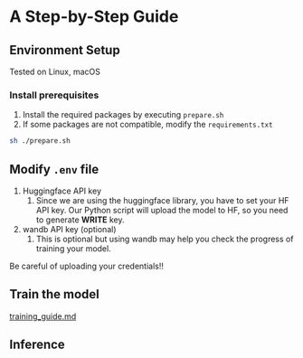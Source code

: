 
# A Step-by-Step Guide

## Environment Setup

Tested on Linux, macOS

### Install prerequisites

1. Install the required packages by executing `prepare.sh`
2. If some packages are not compatible, modify the `requirements.txt` 

```bash
sh ./prepare.sh
```

## Modify `.env` file

1. Huggingface API key
    1. Since we are using the huggingface library, you have to set your HF API key. Our Python script will upload the model to HF, so you need to generate **WRITE** key.
2. wandb API key (optional)
    1. This is optional but using wandb may help you check the progress of training your model.

Be careful of uploading your credentials!!

## Train the model
[training_guide.md](https://github.com/Aprilistic/Medical_LLM/blob/main/model/training_guide.ipynb)


## Inference
